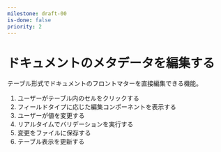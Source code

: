 ```yaml
---
milestone: draft-00
is-done: false
priority: 2
---
```


# ドキュメントのメタデータを編集する

テーブル形式でドキュメントのフロントマターを直接編集できる機能。

1. ユーザーがテーブル内のセルをクリックする
2. フィールドタイプに応じた編集コンポーネントを表示する
3. ユーザーが値を変更する
4. リアルタイムでバリデーションを実行する
5. 変更をファイルに保存する
6. テーブル表示を更新する
